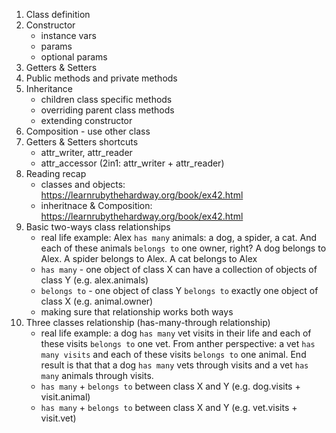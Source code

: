 1. Class definition
2. Constructor
    - instance vars
    - params
    - optional params
3. Getters & Setters
4. Public methods and private methods
5. Inheritance
    - children class specific methods
    - overriding parent class methods
    - extending constructor
6. Composition - use other class
7. Getters & Setters shortcuts
    - attr_writer, attr_reader
    - attr_accessor (2in1: attr_writer + attr_reader)
8. Reading recap
    - classes and objects: https://learnrubythehardway.org/book/ex42.html
    - inheritnace & Composition: https://learnrubythehardway.org/book/ex42.html
10. Basic two-ways class relationships
    - real life example: Alex `has many` animals: a dog, a spider, a cat. And each of these animals `belongs to` one owner, right? A dog belongs to Alex. A spider belongs to Alex. A cat belongs to Alex
    - `has many` - one object of class X can have a collection of objects of class Y (e.g. alex.animals)
    - `belongs to` - one object of class Y `belongs to` exactly one  object of class X (e.g. animal.owner)
    - making sure that relationship works both ways
11. Three classes relationship (has-many-through relationship)
    - real life example: a dog `has many` vet visits in their life and each of these visits `belongs to` one vet. From anther perspective: a vet `has many visits` and each of these visits `belongs to` one animal. End result is that that a dog `has many` vets through visits and a vet `has many` animals through visits.
    - `has many` + `belongs to` between class X and Y (e.g. dog.visits + visit.animal)
    - `has many` + `belongs to` between class X and Y (e.g. vet.visits + visit.vet)
